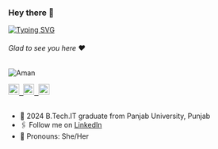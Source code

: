### Hey there :wave:

[![Typing SVG](https://readme-typing-svg.herokuapp.com?color=%2336BCF7&lines=This+is+Amandeep+Kaur)](https://git.io/typing-svg)

###### Glad to see you here :heart:

<p align="left"> <img src="https://komarev.com/ghpvc/?username=Amandeep-Kaur&label=Views&color=blue&style=plastic" alt="Aman" /> </p>

</a>
<a href="https://www.linkedin.com/in/amandeep-kaur-202585232/">
  <kbd>
  <img align="centre" alt="Amandeep-Kaur's LinkdeIn" width="22px" src="https://cdn-icons-png.flaticon.com/512/174/174857.png" />
</a>

<a href="https://devfolio.co/@07Amandeep">
  <kbd>
  <img align="centre" alt="Amandeep-Kaur's Devfolio" width="22px" src="https://avatars.githubusercontent.com/u/38809367?s=280&v=4" />
</a>

<a href="mailto:05adk2001@gmail.com">
  <kbd>
  <img align="centre" alt="Amandeep-Kaur's Email" width="22px" src="https://upload.wikimedia.org/wikipedia/commons/thumb/d/df/Microsoft_Office_Outlook_%282018%E2%80%93present%29.svg/1101px-Microsoft_Office_Outlook_%282018%E2%80%93present%29.svg.png" />
</a>

<br/>
<br/>


- 🏫 2024 B.Tech.IT graduate from Panjab University, Punjab
- 🖇  Follow me on [LinkedIn](https://www.linkedin.com/in/amandeep-kaur-202585232/)
- 👯 Pronouns: She/Her
